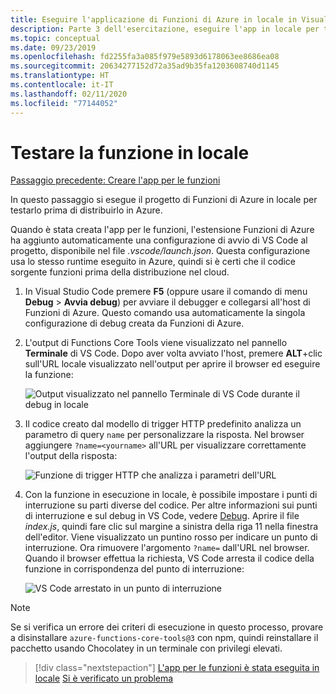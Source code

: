 ```yaml
---
title: Eseguire l'applicazione di Funzioni di Azure in locale in Visual Studio Code
description: Parte 3 dell'esercitazione, eseguire l'app in locale per testarla.
ms.topic: conceptual
ms.date: 09/23/2019
ms.openlocfilehash: fd2255fa3a085f979e5893d6178063ee8686ea08
ms.sourcegitcommit: 20634277152d72a35ad9b35fa1203608740d1145
ms.translationtype: HT
ms.contentlocale: it-IT
ms.lasthandoff: 02/11/2020
ms.locfileid: "77144052"
---
```

# <a name="test-the-function-locally"></a>Testare la funzione in locale

[Passaggio precedente: Creare l'app per le funzioni](tutorial-vscode-serverless-node-02.md)

In questo passaggio si esegue il progetto di Funzioni di Azure in locale per testarlo prima di distribuirlo in Azure.

Quando è stata creata l'app per le funzioni, l'estensione Funzioni di Azure ha aggiunto automaticamente una configurazione di avvio di VS Code al progetto, disponibile nel file *.vscode/launch.json*. Questa configurazione usa lo stesso runtime eseguito in Azure, quindi si è certi che il codice sorgente funzioni prima della distribuzione nel cloud.

1. In Visual Studio Code premere **F5** (oppure usare il comando di menu **Debug** > **Avvia debug**) per avviare il debugger e collegarsi all'host di Funzioni di Azure. Questo comando usa automaticamente la singola configurazione di debug creata da Funzioni di Azure.

1. L'output di Functions Core Tools viene visualizzato nel pannello **Terminale** di VS Code. Dopo aver volta avviato l'host, premere **ALT**+clic sull'URL locale visualizzato nell'output per aprire il browser ed eseguire la funzione:

    ![Output visualizzato nel pannello Terminale di VS Code durante il debug in locale](media/functions-extension/local-test-output.png)

1. Il codice creato dal modello di trigger HTTP predefinito analizza un parametro di query `name` per personalizzare la risposta. Nel browser aggiungere `?name=<yourname>` all'URL per visualizzare correttamente l'output della risposta:

    ![Funzione di trigger HTTP che analizza i parametri dell'URL](media/functions-extension/local-test-browser.png)

1. Con la funzione in esecuzione in locale, è possibile impostare i punti di interruzione su parti diverse del codice. Per altre informazioni sui punti di interruzione e sul debug in VS Code, vedere [Debug](https://code.visualstudio.com/docs/editor/debugging). Aprire il file *index.js*, quindi fare clic sul margine a sinistra della riga 11 nella finestra dell'editor. Viene visualizzato un puntino rosso per indicare un punto di interruzione. Ora rimuovere l'argomento `?name=` dall'URL nel browser. Quando il browser effettua la richiesta, VS Code arresta il codice della funzione in corrispondenza del punto di interruzione:

    ![VS Code arrestato in un punto di interruzione](media/functions-extension/debugging-breakpoint.png)

> [!Note]
>
> Se si verifica un errore dei criteri di esecuzione in questo processo, provare a disinstallare `azure-functions-core-tools@3` con npm, quindi reinstallare il pacchetto usando Chocolatey in un terminale con privilegi elevati.

> [!div class="nextstepaction"]
> [L'app per le funzioni è stata eseguita in locale](tutorial-vscode-serverless-node-04.md) [Si è verificato un problema](https://www.research.net/r/PWZWZ52?tutorial=node-deployment-azurefunctions&step=run-app)
